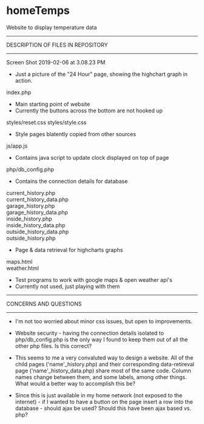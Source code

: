 # homeTemps
Website to display temperature data

****************************************************************
DESCRIPTION OF FILES IN REPOSITORY
****************************************************************
Screen Shot 2019-02-06 at 3.08.23 PM
- Just a picture of the "24 Hour" page, showing the highchart graph in action.

index.php
- Main starting point of website
- Currently the buttons across the bottom are not hooked up

styles/reset.css
styles/style.css
- Style pages blatently copied from other sources

js/app.js
- Contains java script to update clock displayed on top of page

php/db_config.php
- Contains the connection details for database

current_history.php<br>
current_history_data.php<br>
garage_history.php<br>
garage_history_data.php<br>
inside_history.php<br>
inside_history_data.php<br>
outside_history_data.php<br>
outside_history.php<br>
- Page & data retrieval for highcharts graphs

maps.html<br>
weather.html
- Test programs to work with google maps & open weather api's
- Currently not used, just playing with them

****************************************************************
CONCERNS AND QUESTIONS
****************************************************************
- I'm not too worried about minor css issues, but open to improvements.

- Website security - having the connection details isolated to php/db_config.php is the only way I found to keep them out of all the other php files.  Is this correct?

- This seems to me a very convaluted way to design a website.  All of the child pages ('name'_history.php) and their corresponding data-retireval page ('name'_history_data.php) share most of the same code.  Column names change between them, and some labels, among other things.  What would a better way to accomplish this be?

- Since this is just available in my home network (not exposed to the internet) - if I wanted to have a button on the page insert a row into the database - should ajax be used?  Should this have been ajax based vs. php?

